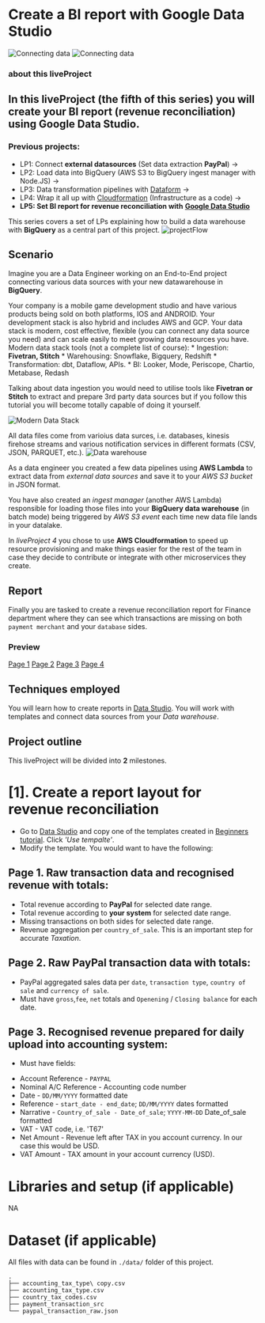 
# Create a BI report with Google Data Studio
![Connecting data](https://mydataschool.com/liveprojects/img/s2_lp5_intro.png)
![Connecting data](https://mydataschool.com/liveprojects/img/s2_lp5_intro_2.png)


### about this liveProject

## In this liveProject (the fifth of this series) you will create your BI report (revenue reconciliation) using Google Data Studio.

### Previous projects:
* LP1: Connect **external datasources** (Set data extraction **PayPal**) -> 
* LP2: Load data into BigQuery (AWS S3 to BigQuery ingest manager with Node.JS) -> 
* LP3: Data transformation pipelines with [Dataform](dataform.co) -> 
* LP4: Wrap it all up with [Cloudformation](https://aws.amazon.com/cloudformation/) (Infrastructure as a code) ->
* **LP5: Set BI report for revenue reconciliation with** [**Google Data Studio**](https://datastudio.google.com/u/0/navigation/reporting)

This series covers a set of LPs explaining how to build a data warehouse with **BigQuery** as a central part of this project.
![projectFlow](https://mydataschool.com/liveprojects/img/projectFlow.drawio.png)

## Scenario
Imagine you are a Data Engineer working on an End-to-End project connecting various data sources with your new datawarehouse in **BigQuery**.

Your company is a mobile game development studio and have various products being sold on both platforms, IOS and ANDROID. Your development stack is also hybrid and includes AWS and GCP. 
Your data stack is modern, cost effective, flexible (you can connect any data source you need) and can scale easily to meet growing data resources you have. 
Modern data stack tools (not a complete list of course):
    * Ingestion: **Fivetran, Stitch**
    * Warehousing: Snowflake, Bigquery, Redshift
    * Transformation: dbt, Dataflow, APIs.
    * BI: Looker, Mode, Periscope, Chartio, Metabase, Redash

Talking about data ingestion you would need to utilise tools like **Fivetran or Stitch** to extract and prepare 3rd party data sources but if you follow this tutorial you will become totally capable of doing it yourself.

![Modern Data Stack](https://mydataschool.com/liveprojects/img/modernDataStack.png)

All data files come from varioius data surces, i.e. databases, kinesis firehose streams and various notification services in different formats (CSV, JSON, PARQUET, etc.).
![Data warehouse](https://mydataschool.com/liveprojects/img/externalDataBigQuery.png)

As a data engineer you created a few data pipelines using **AWS Lambda** to extract data from *external data sources* and save it to your *AWS S3 bucket* in JSON format. 

You have also created an *ingest manager* (another AWS Lambda) responsible for loading those files into your **BigQuery data warehouse** (in batch mode) being triggered by *AWS S3 event* each time new data file lands in your datalake.

In *liveProject 4* you chose to use **AWS Cloudformation** to speed up resource provisioning and make things easier for the rest of the team in case they decide to contribute or integrate with other microservices they create.

## Report
Finally you are tasked to create a revenue reconciliation report for Finance department where they can see which transactions are missing on both `payment merchant` and your `database` sides.

### Preview
[Page 1](https://datastudio.google.com/u/0/reporting/37f4b07b-f8cd-436b-9a7b-0ee37cdfafe4/page/nN2rB/preview)
[Page 2](https://datastudio.google.com/u/0/reporting/37f4b07b-f8cd-436b-9a7b-0ee37cdfafe4/page/p_91rbpss8nc/preview)
[Page 3](https://datastudio.google.com/u/0/reporting/37f4b07b-f8cd-436b-9a7b-0ee37cdfafe4/page/p_js0zeoh9nc/preview)
[Page 4](https://datastudio.google.com/u/0/reporting/37f4b07b-f8cd-436b-9a7b-0ee37cdfafe4/page/p_n9jv47i9nc/preview)



## Techniques employed

You will learn how to create reports in [Data Studio](https://datastudio.google.com). You will work with templates and connect data sources from your *Data warehouse*.

## Project outline

This liveProject will be divided into **2** milestones.

# [1]. Create a report layout for revenue reconciliation
- Go to [Data Studio](https://datastudio.google.com/reporting/f05459d2-01ef-4ca9-8e8e-436bbf42a043/page/nN2rB/preview) and copy one of the templates created in [Beginners tutorial](https://www.manning.com/liveproject/business-intelligence-with-BigQuery). Click *'Use tempalte'*.
- Modify the template. You would want to have the following:

## Page 1. Raw transaction data and recognised revenue with totals:
* Total revenue according to **PayPal** for selected date range.
* Total revenue according to **your system** for selected date range.
* Missing transactions on both sides for selected date range.
* Revenue aggregation per `country_of_sale`. This is an important step for accurate *Taxation*.

## Page 2. Raw PayPal transaction data with totals:
* PayPal aggregated sales data per `date`, `transaction type`, `country of sale` and `currency of sale`.
* Must have `gross`,`fee`, `net` totals and `Openening` / `Closing balance` for each date.

## Page 3. Recognised revenue prepared for daily upload into accounting system:
* Must have fields:

- Account Reference     - `PAYPAL`
- Nominal A/C Reference - Accounting code number
- Date                  - `DD/MM/YYYY` formatted date
- Reference             - `start_date - end_date`; `DD/MM/YYYY` dates formatted 
- Narrative             - `Country_of_sale - Date_of_sale`; `YYYY-MM-DD` Date_of_sale formatted 
- VAT                   - VAT code, i.e. 'T67'
- Net Amount            - Revenue left after TAX in you account currency. In our case this would be USD.
- VAT Amount            - TAX amount  in your account currency (USD).






# Libraries and setup (if applicable)

NA



# Dataset (if applicable)

All files with data can be found in `./data/` folder of this project.
```shell
.
├── accounting_tax_type\ copy.csv
├── accounting_tax_type.csv
├── country_tax_codes.csv
├── payment_transaction_src
└── paypal_transaction_raw.json
```
